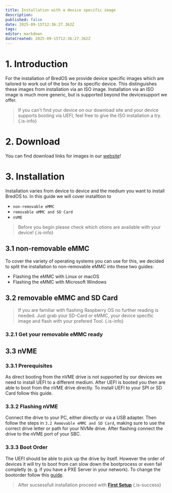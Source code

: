 ```yaml
---
title: Installation with a device specific image
description: 
published: false
date: 2025-09-15T12:36:27.362Z
tags: 
editor: markdown
dateCreated: 2025-09-15T12:36:27.362Z
---
```


# 1. Introduction
For the installation of BredOS we provide device specific images which are tailored to work out of the box for its specific device. This distinguishes these images from installation via an ISO image. Installation via an ISO image is much more generic, but is supported beyond the devicesupport we offer. 
> If you can't find your device on our download site and your device supports booting via UEFI, feel free to give the ISO installation a try.
{.is-info}


# 2. Download
You can find download links for images in our [website](https://bredos.org/download.html)!

# 3. Installation
Installation varies from device to device and the medium you want to install BredOS to. In this guide we will cover installtion to
- `non-removable eMMC`
- `removable eMMC and SD Card`
- `nVME`
> 
> Before you begin please check which otions are available with your device!
{.is-info}


## 3.1 non-removable eMMC
To cover the variety of operating systems you can use for this, we decided to split the installation to non-removable eMMC into these two guides:

 - Flashing the eMMC with Linux or macOS
 - Flashing the eMMC with Microsoft Windows
 
## 3.2 removable eMMC and SD Card
> If you are familiar with flashing Raspberry OS no further reading is needed. Just grab your SD-Card or eMMC, your device specific image and flash with your prefered Tool.
{.is-info}

### 3.2.1 Get your removable eMMC ready


## 3.3 nVME
### 3.3.1 Prerequisites
As direct booting from the nVME drive is not supported by our devices we need to install UEFI to a different medium. After UEFI is booted you then are able to boot from the nVME drive directly. To install UEFI to your SPI or SD Card follow this guide.

### 3.3.2 Flashing nVME
Connect the drive to your PC, either directly or via a USB adapter. Then follow the steps in `3.2 Removable eMMC and SD Card`, making sure to use the correct drive letter or path for your NVMe drive. After flashing connect the drive to the nVME port of your SBC.

### 3.3.3 Boot Order
The UEFI should be able to pick up the drive by itself. However the order of devices it will try to boot from can slow down the bootprocess or even fail completly (e. g. if you have a PXE Server in your network). To change the bootorder follow this [guide](/en/how-to/change-default-boot-order-rk3588).

> After sucsessfull installation proceed with [**First Setup**](/en/install/first-setup)
{.is-success}
